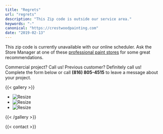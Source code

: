 ```yaml
---
title: "Regrets"
url: "regrets"
description: "This Zip code is outside our service area."
keywords: "-"
canonical: "https://crestwoodpainting.com"
date: "2019-02-13"
---
```


This zip code is currently unavailable with our online scheduler. Ask the Store Manager at one of these [professional paint stores](https://www.google.com/search?q=paint+stores+kansas+city) for some great recommendations.

Commercial project? Call us! Previous customer? Definitely call us! Complete the form below or call **(816) 805-4515** to leave a message about your project.

{{< gallery >}}

- ![Resize](/images/SW-logo.png?height=100px)
- ![Resize](/images/Logo-PPG.png?height=120px)
- ![Resize](/images/Logo-Benjamin-Moore.png?height=120px)

{{< /gallery >}}

{{< contact >}}
